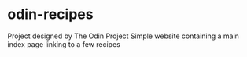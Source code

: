 # odin-recipes
Project designed by The Odin Project
Simple website containing a main index page linking to a few recipes